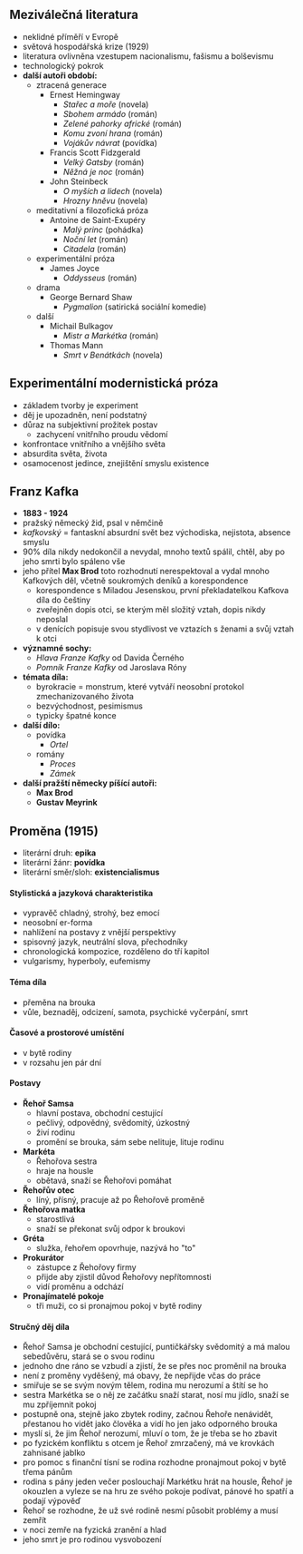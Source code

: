 ## Meziválečná literatura 
- neklidné příměří v Evropě
- světová hospodářská krize (1929)
- literatura ovlivněna vzestupem nacionalismu, fašismu a bolševismu
- technologický pokrok
- **další autoři období:**
	- ztracená generace
		- Ernest Hemingway
			- *Stařec a moře* (novela)
			- *Sbohem armádo* (román)
			- *Zelené pahorky africké* (román)
			- *Komu zvoní hrana* (román)
			- *Vojákův návrat* (povídka)
		- Francis Scott Fidzgerald 
			- *Velký Gatsby* (román)
			- *Něžná je noc* (román)
		- John Steinbeck
			- *O myších a lidech* (novela)
			- *Hrozny hněvu* (novela)
	- meditativní a filozofická próza
		- Antoine de Saint-Exupéry
			- *Malý princ* (pohádka)
			- *Noční let* (román)
			- *Citadela* (román)
	- experimentální próza
		- James Joyce
			- *Oddysseus* (román) 
	- drama
		- George Bernard Shaw
			- *Pygmalion* (satirická sociální komedie)
	- další
		- Michail Bulkagov
			- *Mistr a Markétka* (román)
		- Thomas Mann
			- *Smrt v Benátkách* (novela)


## Experimentální modernistická próza
- základem tvorby je experiment
- děj je upozadněn, není podstatný
- důraz na subjektivní prožitek postav
	- zachycení vnitřního proudu vědomí
- konfrontace vnitřního a vnějšího světa
- absurdita světa, života
- osamocenost jedince, znejištění smyslu existence


## Franz Kafka
- **1883 - 1924**
- pražský německý žid, psal v němčině
- *kafkovský* = fantaskní absurdní svět bez východiska, nejistota, absence smyslu
- 90% díla nikdy nedokončil a nevydal, mnoho textů spálil, chtěl, aby po jeho smrti bylo spáleno vše
- jeho přítel **Max Brod** toto rozhodnutí nerespektoval a vydal mnoho Kafkových děl, včetně soukromých deníků a korespondence
	- korespondence s Miladou Jesenskou, první překladatelkou Kafkova díla do češtiny
	- zveřejněn dopis otci, se kterým měl složitý vztah, dopis nikdy neposlal
	- v denících popisuje svou stydlivost ve vztazích s ženami a svůj vztah k otci
- **významné sochy:**
	- *Hlava Franze Kafky* od Davida Černého
	- *Pomník Franze Kafky* od Jaroslava Róny
- **témata díla:**
	- byrokracie = monstrum, které vytváří neosobní protokol zmechanizovaného života
	- bezvýchodnost, pesimismus
	- typicky špatné konce
- **další dílo:**
	- povídka
		- *Ortel*
	- romány
		- *Proces*
		- *Zámek*
- **další pražští německy píšící autoři:**
	- **Max Brod**
	- **Gustav Meyrink**


## Proměna (1915)
- literární druh: **epika**
- literární žánr: **povídka**
- literární směr/sloh: **existencialismus**


#### Stylistická a jazyková charakteristika
- vypravěč chladný, strohý, bez emocí
- neosobní er-forma
- nahlížení na postavy z vnější perspektivy
- spisovný jazyk, neutrální slova, přechodníky
- chronologická kompozice, rozděleno do tří kapitol
- vulgarismy, hyperboly, eufemismy


#### Téma díla
- přeměna na brouka
- vůle, beznaděj, odcizení, samota, psychické vyčerpání, smrt


#### Časové a prostorové umístění
- v bytě rodiny
- v rozsahu jen pár dní


#### Postavy
- **Řehoř Samsa**
	- hlavní postava, obchodní cestující
	- pečlivý, odpovědný, svědomitý, úzkostný
	- živí rodinu
	- promění se brouka, sám sebe nelituje, lituje rodinu
- **Markéta**
	- Řehořova sestra
	- hraje na housle
	- obětavá, snaží se Řehořovi pomáhat
- **Řehořův otec**
	- líný, přísný, pracuje až po Řehořově proměně
- **Řehořova matka**
	- starostlivá
	- snaží se překonat svůj odpor k broukovi
- **Gréta**
	- služka, řehořem opovrhuje, nazývá ho "to"
- **Prokurátor**
	- zástupce z Řehořovy firmy
	- přijde aby zjistil důvod Řehořovy nepřítomnosti
	- vidí proměnu a odchází
- **Pronajímatelé pokoje**
	- tři muži, co si pronajmou pokoj v bytě rodiny


#### Stručný děj díla
- Řehoř Samsa je obchodní cestující, puntičkářsky svědomitý a má malou sebedůvěru, stará se o svou rodinu
- jednoho dne ráno se vzbudí a zjistí, že se přes noc proměnil na brouka
- není z proměny vyděšený, má obavy, že nepřijde včas do práce
- smiřuje se se svým novým tělem, rodina mu nerozumí a štítí se ho
- sestra Markétka se o něj ze začátku snaží starat, nosí mu jídlo, snaží se mu zpříjemnit pokoj
- postupně ona, stejně jako zbytek rodiny, začnou Řehoře nenávidět, přestanou ho vidět jako člověka a vidí ho jen jako odporného brouka
- myslí si, že jim Řehoř nerozumí, mluví o tom, že je třeba se ho zbavit
- po fyzickém konfliktu s otcem je Řehoř zmrzačený, má ve krovkách zahnisané jablko
- pro pomoc s finanční tísní se rodina rozhodne pronajmout pokoj v bytě třema pánům
- rodina s pány jeden večer poslouchají Markétku hrát na housle, Řehoř je okouzlen a vyleze se na hru ze svého pokoje podívat, pánové ho spatří a podají výpověď
- Řehoř se rozhodne, že už své rodině nesmí působit problémy a musí zemřít
- v noci zemře na fyzická zranění a hlad
- jeho smrt je pro rodinou vysvobození